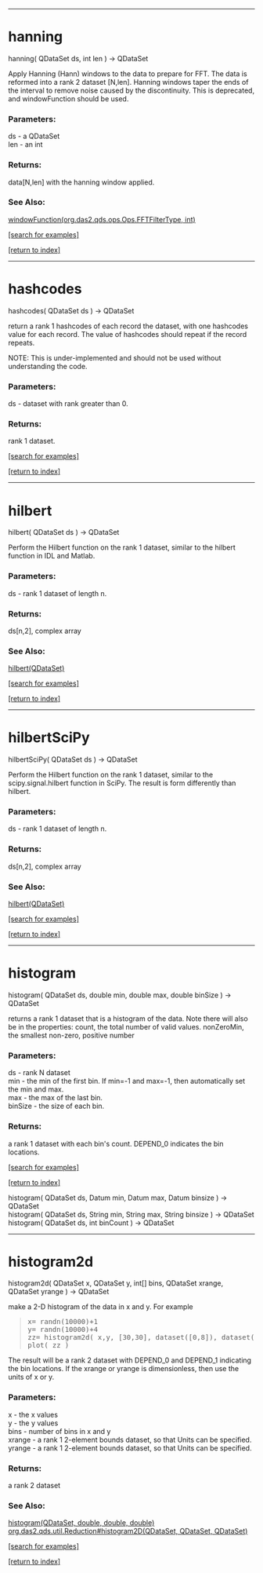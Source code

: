 ***
<a name="hanning"></a>
# hanning
hanning( QDataSet ds, int len ) &rarr; QDataSet

Apply Hanning (Hann) windows to the data to prepare for FFT.  The 
 data is reformed into a rank 2 dataset [N,len].  Hanning windows taper 
 the ends of the interval to remove noise caused by the discontinuity.
 This is deprecated, and windowFunction should be used.

### Parameters:
ds - a QDataSet
<br>len - an int

### Returns:
data[N,len] with the hanning window applied.
### See Also:
<a href='Ops_w.md#windowFunction'>windowFunction(org.das2.qds.ops.Ops.FFTFilterType, int)</a> <br>

<a href="https://github.com/autoplot/dev/search?q=hanning&unscoped_q=hanning">[search for examples]</a>

<a href="https://github.com/autoplot/documentation/blob/master/javadoc/index-all.md">[return to index]</a>

***
<a name="hashcodes"></a>
# hashcodes
hashcodes( QDataSet ds ) &rarr; QDataSet

return a rank 1 hashcodes of each record the dataset, with one hashcodes value for each record.  The 
 value of hashcodes should repeat if the record repeats.  
 
 NOTE: This is under-implemented and should not be used
 without understanding the code.

### Parameters:
ds - dataset with rank greater than 0.

### Returns:
rank 1 dataset.

<a href="https://github.com/autoplot/dev/search?q=hashcodes&unscoped_q=hashcodes">[search for examples]</a>

<a href="https://github.com/autoplot/documentation/blob/master/javadoc/index-all.md">[return to index]</a>

***
<a name="hilbert"></a>
# hilbert
hilbert( QDataSet ds ) &rarr; QDataSet

Perform the Hilbert function on the rank 1 dataset, similar to
 the hilbert function in IDL and Matlab.

### Parameters:
ds - rank 1 dataset of length n.

### Returns:
ds[n,2], complex array
### See Also:
<a href='Ops_h.md#hilbert'>hilbert(QDataSet)</a> <br>

<a href="https://github.com/autoplot/dev/search?q=hilbert&unscoped_q=hilbert">[search for examples]</a>

<a href="https://github.com/autoplot/documentation/blob/master/javadoc/index-all.md">[return to index]</a>

***
<a name="hilbertSciPy"></a>
# hilbertSciPy
hilbertSciPy( QDataSet ds ) &rarr; QDataSet

Perform the Hilbert function on the rank 1 dataset, similar to
 the scipy.signal.hilbert function in SciPy.  The result is
 form differently than hilbert.

### Parameters:
ds - rank 1 dataset of length n.

### Returns:
ds[n,2], complex array
### See Also:
<a href='Ops_h.md#hilbert'>hilbert(QDataSet)</a> <br>

<a href="https://github.com/autoplot/dev/search?q=hilbertSciPy&unscoped_q=hilbertSciPy">[search for examples]</a>

<a href="https://github.com/autoplot/documentation/blob/master/javadoc/index-all.md">[return to index]</a>

***
<a name="histogram"></a>
# histogram
histogram( QDataSet ds, double min, double max, double binSize ) &rarr; QDataSet

returns a rank 1 dataset that is a histogram of the data.  Note there
 will also be in the properties:
   count, the total number of valid values.
   nonZeroMin, the smallest non-zero, positive number

### Parameters:
ds - rank N dataset
<br>min - the min of the first bin.  If min=-1 and max=-1, then automatically set the min and max.
<br>max - the max of the last bin.
<br>binSize - the size of each bin.

### Returns:
a rank 1 dataset with each bin's count.  DEPEND_0 indicates the bin locations.

<a href="https://github.com/autoplot/dev/search?q=histogram&unscoped_q=histogram">[search for examples]</a>

<a href="https://github.com/autoplot/documentation/blob/master/javadoc/index-all.md">[return to index]</a>

histogram( QDataSet ds, Datum min, Datum max, Datum binsize ) &rarr; QDataSet<br>
histogram( QDataSet ds, String min, String max, String binsize ) &rarr; QDataSet<br>
histogram( QDataSet ds, int binCount ) &rarr; QDataSet<br>
***
<a name="histogram2d"></a>
# histogram2d
histogram2d( QDataSet x, QDataSet y, int[] bins, QDataSet xrange, QDataSet yrange ) &rarr; QDataSet

make a 2-D histogram of the data in x and y.  For example
<blockquote><pre>
x= randn(10000)+1
y= randn(10000)+4
zz= histogram2d( x,y, [30,30], dataset([0,8]), dataset([-2,6]) )
plot( zz )
</pre></blockquote>
 The result will be a rank 2 dataset with DEPEND_0 and DEPEND_1 indicating
 the bin locations.  If the xrange or yrange is dimensionless, then 
 use the units of x or y.

### Parameters:
x - the x values
<br>y - the y values
<br>bins - number of bins in x and y
<br>xrange - a rank 1 2-element bounds dataset, so that Units can be specified.
<br>yrange - a rank 1 2-element bounds dataset, so that Units can be specified.

### Returns:
a rank 2 dataset
### See Also:
<a href='Ops_h.md#histogram'>histogram(QDataSet, double, double, double)</a> <br>
<a href='https://git.uiowa.edu/jbf/autoplot/-/blob/master/doc/org/das2/qds/util/Reduction_h.md#histogram2D'>org.das2.qds.util.Reduction#histogram2D(QDataSet, QDataSet, QDataSet)</a> <br>

<a href="https://github.com/autoplot/dev/search?q=histogram2d&unscoped_q=histogram2d">[search for examples]</a>

<a href="https://github.com/autoplot/documentation/blob/master/javadoc/index-all.md">[return to index]</a>

